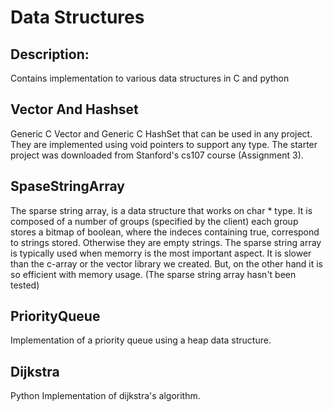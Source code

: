 # Data Structures

## Description:
Contains implementation to various data structures in C and python
## Vector And Hashset
Generic C Vector and Generic C HashSet that can be used in any project. They are implemented using void pointers to support any type. The starter project was downloaded from Stanford's cs107 course (Assignment 3).
## SpaseStringArray
The sparse string array, is a data structure that works on char * type. It is composed of a number of groups (specified by the client) each group stores a bitmap of boolean, where the indeces containing true, correspond to strings stored. Otherwise they are empty strings.
The sparse string array is typically used when memorry is the most important aspect. It is slower than the c-array or the vector library we created. But, on the other hand it is so efficient with memory usage. (The sparse string array hasn't been tested)

## PriorityQueue

Implementation of a priority queue using a heap data structure.

## Dijkstra

Python Implementation of dijkstra's algorithm.
